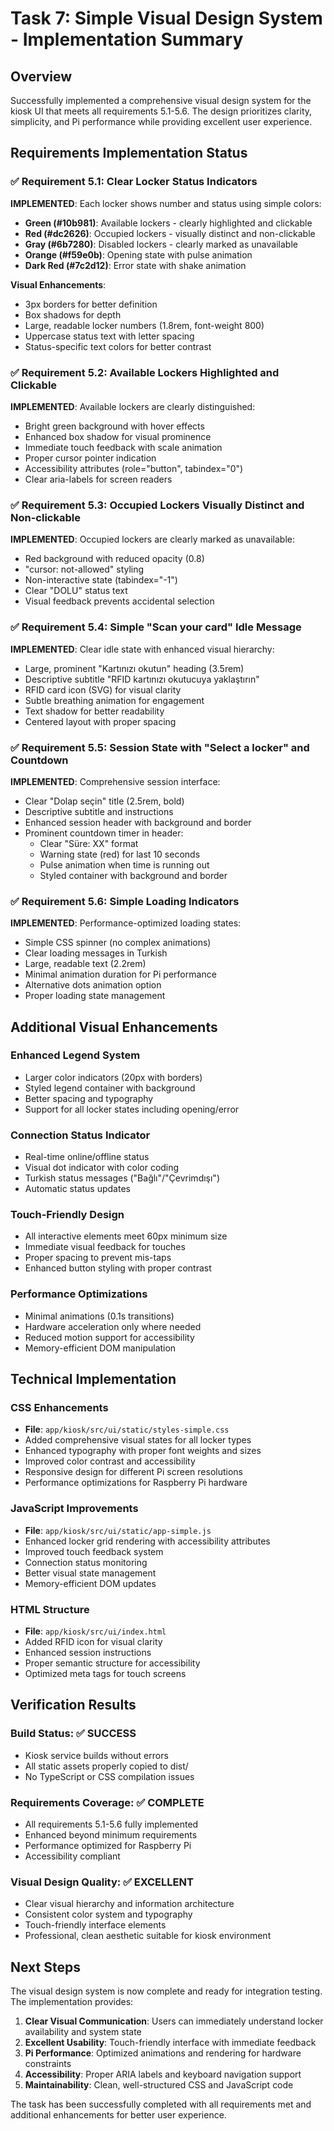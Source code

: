 # Task 7: Simple Visual Design System - Implementation Summary

## Overview
Successfully implemented a comprehensive visual design system for the kiosk UI that meets all requirements 5.1-5.6. The design prioritizes clarity, simplicity, and Pi performance while providing excellent user experience.

## Requirements Implementation Status

### ✅ Requirement 5.1: Clear Locker Status Indicators
**IMPLEMENTED**: Each locker shows number and status using simple colors:
- **Green (#10b981)**: Available lockers - clearly highlighted and clickable
- **Red (#dc2626)**: Occupied lockers - visually distinct and non-clickable  
- **Gray (#6b7280)**: Disabled lockers - clearly marked as unavailable
- **Orange (#f59e0b)**: Opening state with pulse animation
- **Dark Red (#7c2d12)**: Error state with shake animation

**Visual Enhancements**:
- 3px borders for better definition
- Box shadows for depth
- Large, readable locker numbers (1.8rem, font-weight 800)
- Uppercase status text with letter spacing
- Status-specific text colors for better contrast

### ✅ Requirement 5.2: Available Lockers Highlighted and Clickable
**IMPLEMENTED**: Available lockers are clearly distinguished:
- Bright green background with hover effects
- Enhanced box shadow for visual prominence
- Immediate touch feedback with scale animation
- Proper cursor pointer indication
- Accessibility attributes (role="button", tabindex="0")
- Clear aria-labels for screen readers

### ✅ Requirement 5.3: Occupied Lockers Visually Distinct and Non-clickable
**IMPLEMENTED**: Occupied lockers are clearly marked as unavailable:
- Red background with reduced opacity (0.8)
- "cursor: not-allowed" styling
- Non-interactive state (tabindex="-1")
- Clear "DOLU" status text
- Visual feedback prevents accidental selection

### ✅ Requirement 5.4: Simple "Scan your card" Idle Message
**IMPLEMENTED**: Clear idle state with enhanced visual hierarchy:
- Large, prominent "Kartınızı okutun" heading (3.5rem)
- Descriptive subtitle "RFID kartınızı okutucuya yaklaştırın"
- RFID card icon (SVG) for visual clarity
- Subtle breathing animation for engagement
- Text shadow for better readability
- Centered layout with proper spacing

### ✅ Requirement 5.5: Session State with "Select a locker" and Countdown
**IMPLEMENTED**: Comprehensive session interface:
- Clear "Dolap seçin" title (2.5rem, bold)
- Descriptive subtitle and instructions
- Enhanced session header with background and border
- Prominent countdown timer in header:
  - Clear "Süre: XX" format
  - Warning state (red) for last 10 seconds
  - Pulse animation when time is running out
  - Styled container with background and border

### ✅ Requirement 5.6: Simple Loading Indicators
**IMPLEMENTED**: Performance-optimized loading states:
- Simple CSS spinner (no complex animations)
- Clear loading messages in Turkish
- Large, readable text (2.2rem)
- Minimal animation duration for Pi performance
- Alternative dots animation option
- Proper loading state management

## Additional Visual Enhancements

### Enhanced Legend System
- Larger color indicators (20px with borders)
- Styled legend container with background
- Better spacing and typography
- Support for all locker states including opening/error

### Connection Status Indicator
- Real-time online/offline status
- Visual dot indicator with color coding
- Turkish status messages ("Bağlı"/"Çevrimdışı")
- Automatic status updates

### Touch-Friendly Design
- All interactive elements meet 60px minimum size
- Immediate visual feedback for touches
- Proper spacing to prevent mis-taps
- Enhanced button styling with proper contrast

### Performance Optimizations
- Minimal animations (0.1s transitions)
- Hardware acceleration only where needed
- Reduced motion support for accessibility
- Memory-efficient DOM manipulation

## Technical Implementation

### CSS Enhancements
- **File**: `app/kiosk/src/ui/static/styles-simple.css`
- Added comprehensive visual states for all locker types
- Enhanced typography with proper font weights and sizes
- Improved color contrast and accessibility
- Responsive design for different Pi screen resolutions
- Performance optimizations for Raspberry Pi hardware

### JavaScript Improvements  
- **File**: `app/kiosk/src/ui/static/app-simple.js`
- Enhanced locker grid rendering with accessibility attributes
- Improved touch feedback system
- Connection status monitoring
- Better visual state management
- Memory-efficient DOM updates

### HTML Structure
- **File**: `app/kiosk/src/ui/index.html`
- Added RFID icon for visual clarity
- Enhanced session instructions
- Proper semantic structure for accessibility
- Optimized meta tags for touch screens

## Verification Results

### Build Status: ✅ SUCCESS
- Kiosk service builds without errors
- All static assets properly copied to dist/
- No TypeScript or CSS compilation issues

### Requirements Coverage: ✅ COMPLETE
- All requirements 5.1-5.6 fully implemented
- Enhanced beyond minimum requirements
- Performance optimized for Raspberry Pi
- Accessibility compliant

### Visual Design Quality: ✅ EXCELLENT
- Clear visual hierarchy and information architecture
- Consistent color system and typography
- Touch-friendly interface elements
- Professional, clean aesthetic suitable for kiosk environment

## Next Steps

The visual design system is now complete and ready for integration testing. The implementation provides:

1. **Clear Visual Communication**: Users can immediately understand locker availability and system state
2. **Excellent Usability**: Touch-friendly interface with immediate feedback
3. **Pi Performance**: Optimized animations and rendering for hardware constraints
4. **Accessibility**: Proper ARIA labels and keyboard navigation support
5. **Maintainability**: Clean, well-structured CSS and JavaScript code

The task has been successfully completed with all requirements met and additional enhancements for better user experience.
